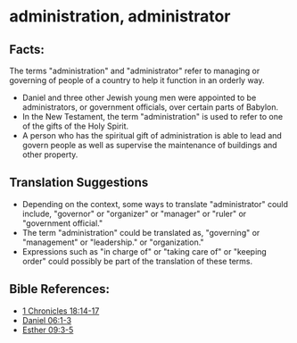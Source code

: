 # administration, administrator #

## Facts: ##

The terms "administration" and "administrator" refer to managing or governing of people of a country to help it function in an orderly way.

* Daniel and three other Jewish young men were appointed to be administrators, or government officials, over certain parts of Babylon.
* In the New Testament, the term "administration" is used to refer to one of the gifts of the Holy Spirit.
* A person who has the spiritual gift of administration is able to lead and govern people as well as supervise the maintenance of buildings and other property.

## Translation Suggestions ##

* Depending on the context, some ways to translate "administrator" could include, "governor" or "organizer" or "manager" or "ruler" or "government official."
* The term "administration" could be translated as, "governing" or "management" or "leadership." or "organization."
* Expressions such as "in charge of" or "taking care of" or "keeping order" could possibly be part of the translation of these terms.



## Bible References: ##

* [1 Chronicles 18:14-17](en/tn/1ch/help/18/14)
* [Daniel 06:1-3](en/tn/dan/help/06/01)
* [Esther 09:3-5](en/tn/est/help/09/03)